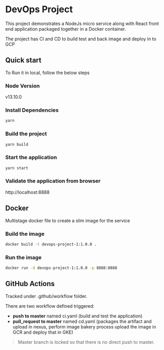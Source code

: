 # DevOps Project

This project demonstrates a NodeJs micro service along with React front end application packaged together in a Docker container.

The project has CI and CD to build test and back image and deploy in to GCP

## Quick start

To Run it in local, follow the below steps

### Node Version

v13.10.0

### Install Dependencies

```sh
yarn
```

### Build the project

```sh
yarn build
```

### Start the application

```sh
yarn start
```

### Validate the application from browser

http://localhost:8888

## Docker

Multistage docker file to create a slim image for the service

### Build the image

```sh
docker build -t devops-project-1:1.0.0 .
```

### Run the image

```sh
docker run -d devops-project-1:1.0.0 -p 8888:8888
```

## GitHub Actions

Tracked under .github/workflow folder.

There are two workflow defined triggered:

- **push to master** named ci.yaml (build and test the application)
- **pull_request to master** named cd.yaml (packages the artifact and upload in nexus, perform image bakery process upload the image in GCR and deploy that in GKE)

> Master branch is locked so that there is no direct push to master.
